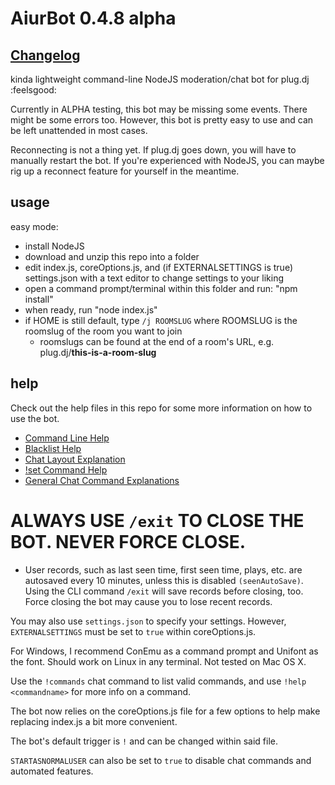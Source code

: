 # AiurBot 0.4.8 alpha
## [Changelog](changelog.md)
kinda lightweight command-line NodeJS moderation/chat bot for plug.dj :feelsgood:

Currently in ALPHA testing, this bot may be missing some events. There might be some errors too. However, this bot is pretty easy to use and can be left unattended in most cases.

Reconnecting is not a thing yet. If plug.dj goes down, you will have to manually restart the bot. If you're experienced with NodeJS, you can maybe rig up a reconnect feature for yourself in the meantime.

usage
------
easy mode:
- install NodeJS
- download and unzip this repo into a folder
- edit index.js, coreOptions.js, and (if EXTERNALSETTINGS is true) settings.json with a text editor to change settings to your liking
- open a command prompt/terminal within this folder and run: "npm install"
- when ready, run "node index.js"
- if HOME is still default, type `/j ROOMSLUG` where ROOMSLUG is the roomslug of the room you want to join
  - roomslugs can be found at the end of a room's URL, e.g. plug.dj/**this-is-a-room-slug**

help
------
Check out the help files in this repo for some more information on how to use the bot.
- [Command Line Help](commandline.md)
- [Blacklist Help](blacklisthelp.txt)
- [Chat Layout Explanation](chathelp.txt)
- [!set Command Help](setoptions.md)
- [General Chat Command Explanations](chatcommands.md)

# ALWAYS USE `/exit` TO CLOSE THE BOT. NEVER FORCE CLOSE.
- User records, such as last seen time, first seen time, plays, etc. are autosaved every 10 minutes, unless this is disabled `(seenAutoSave)`. Using the CLI command `/exit` will save records before closing, too. Force closing the bot may cause you to lose recent records.

You may also use `settings.json` to specify your settings. However, `EXTERNALSETTINGS` must be set to `true` within coreOptions.js.

For Windows, I recommend ConEmu as a command prompt and Unifont as the font. Should work on Linux in any terminal.
Not tested on Mac OS X.

Use the `!commands` chat command to list valid commands, and use `!help <commandname>` for more info on a command.

The bot now relies on the coreOptions.js file for a few options to help make replacing index.js a bit more convenient.

The bot's default trigger is `!` and can be changed within said file.

`STARTASNORMALUSER` can also be set to `true` to disable chat commands and automated features.
